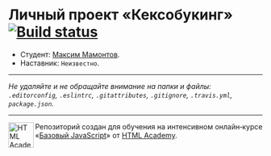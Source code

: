 # Личный проект «Кексобукинг» [![Build status][travis-image]][travis-url]

* Студент: [Максим Мамонтов](https://up.htmlacademy.ru/javascript/11/user/179825).
* Наставник: `Неизвестно`.

---

_Не удаляйте и не обращайте внимание на папки и файлы:_<br>
_`.editorconfig`, `.eslintrc`, `.gitattributes`, `.gitignore`, `.travis.yml`, `package.json`._

---

<a href="https://htmlacademy.ru/intensive/javascript"><img align="left" width="50" height="50" title="HTML Academy" src="https://up.htmlacademy.ru/static/img/intensive/javascript/logo-for-github.svg"></a>

Репозиторий создан для обучения на интенсивном онлайн‑курсе «[Базовый JavaScript](https://htmlacademy.ru/intensive/javascript)» от [HTML Academy](https://htmlacademy.ru).

[travis-image]: https://travis-ci.org/htmlacademy-javascript/179825-keksobooking.svg?branch=master
[travis-url]: https://travis-ci.org/htmlacademy-javascript/179825-keksobooking
